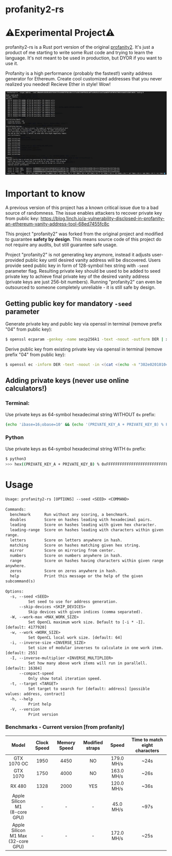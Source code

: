 # profanity2-rs

# ⚠️Experimental Project⚠️
profanity2-rs is a Rust port version of the original [profanity2](https://github.com/1inch/profanity2). It's just a product of me starting to write some Rust code and trying to learn the language. It's not meant to be used in production, but DYOR if you want to use it.

Profanity is a high performance (probably the fastest!) vanity address generator for Ethereum. Create cool customized addresses that you never realized you needed! Recieve Ether in style! Wow!

![Screenshot](/screenshot.png?raw=true "Wow! That's a lot of zeros!")

# Important to know

A previous version of this project has a known critical issue due to a bad source of randomness. The issue enables attackers to recover private key from public key: https://blog.1inch.io/a-vulnerability-disclosed-in-profanity-an-ethereum-vanity-address-tool-68ed7455fc8c

This project "profanity2" was forked from the original project and modified to guarantee **safety by design**. This means source code of this project do not require any audits, but still guarantee safe usage.

Project "profanity2" is not generating key anymore, instead it adjusts user-provided public key until desired vanity address will be discovered. Users provide seed public key in form of 128-symbol hex string with `-seed` parameter flag. Resulting private key should be used to be added to seed private key to achieve final private key of the desired vanity address (private keys are just 256-bit numbers). Running "profanity2" can even be outsourced to someone completely unreliable - it is still safe by design.

## Getting public key for mandatory `-seed` parameter

Generate private key and public key via openssl in terminal (remove prefix "04" from public key):
```bash
$ openssl ecparam -genkey -name secp256k1 -text -noout -outform DER | xxd -p -c 1000 | sed 's/41534e31204f49443a20736563703235366b310a30740201010420/Private Key: /' | sed 's/a00706052b8104000aa144034200/\'$'\nPublic Key: /'
```

Derive public key from existing private key via openssl in terminal (remove prefix "04" from public key):
```bash
$ openssl ec -inform DER -text -noout -in <(cat <(echo -n "302e0201010420") <(echo -n "PRIVATE_KEY_HEX") <(echo -n "a00706052b8104000a") | xxd -r -p) 2>/dev/null | tail -6 | head -5 | sed 's/[ :]//g' | tr -d '\n' && echo
```

## Adding private keys (never use online calculators!)

### Terminal:

Use private keys as 64-symbol hexadecimal string WITHOUT `0x` prefix:
```bash
(echo 'ibase=16;obase=10' && (echo '(PRIVATE_KEY_A + PRIVATE_KEY_B) % FFFFFFFFFFFFFFFFFFFFFFFFFFFFFFFFFFFFFFFFFFFFFFFFFFFFFFFEFFFFFC2F' | tr '[:lower:]' '[:upper:]')) | bc
```

### Python

Use private keys as 64-symbol hexadecimal string WITH `0x` prefix:
```bash
$ python3
>>> hex((PRIVATE_KEY_A + PRIVATE_KEY_B) % 0xFFFFFFFFFFFFFFFFFFFFFFFFFFFFFFFFFFFFFFFFFFFFFFFFFFFFFFFEFFFFFC2F)
```

# Usage
```
Usage: profanity2-rs [OPTIONS] --seed <SEED> <COMMAND>

Commands:
  benchmark      Run without any scoring, a benchmark.
  doubles        Score on hashes leading with hexadecimal pairs.
  leading        Score on hashes leading with given hex character.
  leading-range  Score on hashes leading with characters within given range.
  letters        Score on letters anywhere in hash.
  matching       Score on hashes matching given hex string.
  mirror         Score on mirroring from center.
  numbers        Score on numbers anywhere in hash.
  range          Score on hashes having characters within given range anywhere.
  zeros          Score on zeros anywhere in hash.
  help           Print this message or the help of the given subcommand(s)

Options:
  -s, --seed <SEED>
          Set seed to use for address generation.
      --skip-devices <SKIP_DEVICES>
          Skip devices with given indices (comma separated).
  -W, --work-max <MAX_WORK_SIZE>
          Set OpenCL maximum work size. Default to [-i * -I]. [default: 4177920]
  -w, --work <WORK_SIZE>
          Set OpenCL local work size. [default: 64]
  -i, --inverse-size <INVERSE_SIZE>
          Set size of modular inverses to calculate in one work item. [default: 255]
  -I, --inverse-multiplier <INVERSE_MULTIPLIER>
          Set how many above work items will run in parallell. [default: 16384]
      --compact-speed
          Only show total iteration speed.
  -t, --target <TARGET>
          Set target to search for [default: address] [possible values: address, contract]
  -h, --help
          Print help
  -V, --version
          Print version
```

### Benchmarks - Current version [from profanity]
|Model|Clock Speed|Memory Speed|Modified straps|Speed|Time to match eight characters
|:-:|:-:|:-:|:-:|:-:|:-:|
|GTX 1070 OC|1950|4450|NO|179.0 MH/s| ~24s
|GTX 1070|1750|4000|NO|163.0 MH/s| ~26s
|RX 480|1328|2000|YES|120.0 MH/s| ~36s
|Apple Silicon M1<br/>(8-core GPU)|-|-|-|45.0 MH/s| ~97s
|Apple Silicon M1 Max<br/>(32-core GPU)|-|-|-|172.0 MH/s| ~25s